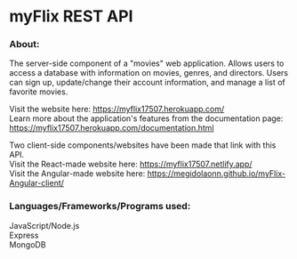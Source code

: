 # myFlix REST API

### About:
The server-side component of a "movies" web application.
Allows users to access a database with information on movies, genres, and directors.
Users can sign up, update/change their account information, and manage a list of favorite movies.

Visit the website here: https://myflix17507.herokuapp.com/  
Learn more about the application's features from the documentation page: https://myflix17507.herokuapp.com/documentation.html  

Two client-side components/websites have been made that link with this API.  
Visit the React-made website here: https://myflix17507.netlify.app/  
Visit the Angular-made website here: https://megidolaonn.github.io/myFlix-Angular-client/

### Languages/Frameworks/Programs used:
JavaScript/Node.js  
Express  
MongoDB  
